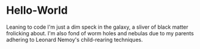 # Hello-World
Leaning to code
I'm just a dim speck in the galaxy, a sliver of black matter frolicking about.
I'm also fond of worm holes and nebulas due to my parents adhering to Leonard Nemoy's child-rearing techniques.
